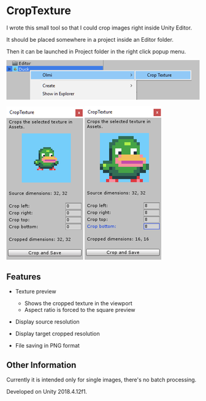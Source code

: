 # CropTexture

I wrote this small tool so that I could crop images right inside Unity Editor.

It should be placed somewhere in a project inside an Editor folder.

Then it can be launched in Project folder in the right click popup menu.

![CropTexture Menu](cropTexture_menu.png)

![CropTexture Panel](cropTexture_panel.png) ![CropTexture Panel](cropTexture_panel2.png)

## Features

- Texture preview
    - Shows the cropped texture in the viewport
    - Aspect ratio is forced to the square preview

- Display source resolution
- Display target cropped resolution

- File saving in PNG format

## Other Information

Currently it is intended only for single images, there's no batch processing.

Developed on Unity 2018.4.12f1.
